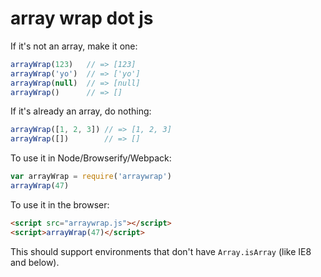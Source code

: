 array wrap dot js
=================

If it's not an array, make it one:

```js
arrayWrap(123)   // => [123]
arrayWrap('yo')  // => ['yo']
arrayWrap(null)  // => [null]
arrayWrap()      // => []
```

If it's already an array, do nothing:

```js
arrayWrap([1, 2, 3]) // => [1, 2, 3]
arrayWrap([])        // => []
```

To use it in Node/Browserify/Webpack:

```js
var arrayWrap = require('arraywrap')
arrayWrap(47)
```

To use it in the browser:

```html
<script src="arraywrap.js"></script>
<script>arrayWrap(47)</script>
```

This should support environments that don't have `Array.isArray` (like IE8 and below).
